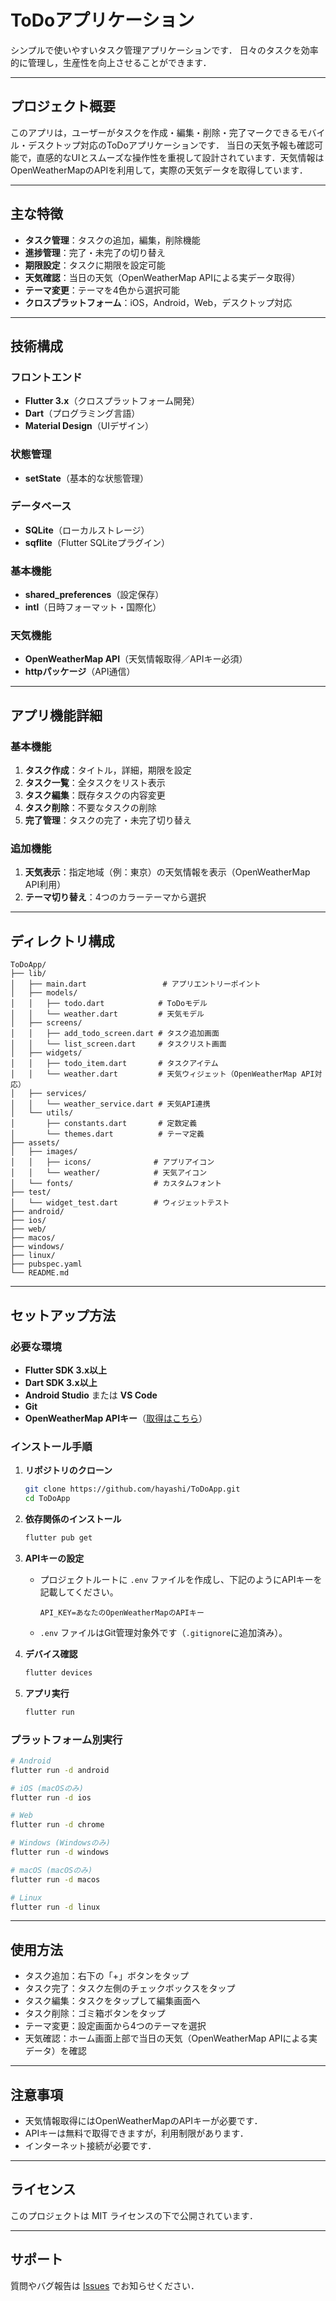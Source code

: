 # ToDoアプリケーション

シンプルで使いやすいタスク管理アプリケーションです．
日々のタスクを効率的に管理し，生産性を向上させることができます．

---

## プロジェクト概要

このアプリは，ユーザーがタスクを作成・編集・削除・完了マークできるモバイル・デスクトップ対応のToDoアプリケーションです．
当日の天気予報も確認可能で，直感的なUIとスムーズな操作性を重視して設計されています．天気情報はOpenWeatherMapのAPIを利用して，実際の天気データを取得しています．

---

## 主な特徴

- **タスク管理**：タスクの追加，編集，削除機能
- **進捗管理**：完了・未完了の切り替え
- **期限設定**：タスクに期限を設定可能
- **天気確認**：当日の天気（OpenWeatherMap APIによる実データ取得）
- **テーマ変更**：テーマを4色から選択可能
- **クロスプラットフォーム**：iOS，Android，Web，デスクトップ対応

---

## 技術構成

### フロントエンド
- **Flutter 3.x**（クロスプラットフォーム開発）
- **Dart**（プログラミング言語）
- **Material Design**（UIデザイン）

### 状態管理
- **setState**（基本的な状態管理）

### データベース
- **SQLite**（ローカルストレージ）
- **sqflite**（Flutter SQLiteプラグイン）

### 基本機能
- **shared_preferences**（設定保存）
- **intl**（日時フォーマット・国際化）

### 天気機能
- **OpenWeatherMap API**（天気情報取得／APIキー必須）
- **httpパッケージ**（API通信）

---

## アプリ機能詳細

### 基本機能
1. **タスク作成**：タイトル，詳細，期限を設定
2. **タスク一覧**：全タスクをリスト表示
3. **タスク編集**：既存タスクの内容変更
4. **タスク削除**：不要なタスクの削除
5. **完了管理**：タスクの完了・未完了切り替え

### 追加機能
1. **天気表示**：指定地域（例：東京）の天気情報を表示（OpenWeatherMap API利用）
2. **テーマ切り替え**：4つのカラーテーマから選択

---

## ディレクトリ構成

```
ToDoApp/
├── lib/
│   ├── main.dart                 # アプリエントリーポイント
│   ├── models/
│   │   ├── todo.dart            # ToDoモデル
│   │   └── weather.dart         # 天気モデル
│   ├── screens/
│   │   ├── add_todo_screen.dart # タスク追加画面
│   │   └── list_screen.dart     # タスクリスト画面
│   ├── widgets/
│   │   ├── todo_item.dart       # タスクアイテム
│   │   └── weather.dart         # 天気ウィジェット（OpenWeatherMap API対応）
│   ├── services/
│   │   └── weather_service.dart # 天気API連携
│   └── utils/
│       ├── constants.dart       # 定数定義
│       └── themes.dart          # テーマ定義
├── assets/
│   ├── images/
│   │   ├── icons/              # アプリアイコン
│   │   └── weather/            # 天気アイコン
│   └── fonts/                  # カスタムフォント
├── test/
│   └── widget_test.dart        # ウィジェットテスト
├── android/
├── ios/
├── web/
├── macos/
├── windows/
├── linux/
├── pubspec.yaml
└── README.md
```

---

## セットアップ方法

### 必要な環境
- **Flutter SDK 3.x以上**
- **Dart SDK 3.x以上**
- **Android Studio** または **VS Code**
- **Git**
- **OpenWeatherMap APIキー**（[取得はこちら](https://openweathermap.org/api)）

### インストール手順

1. **リポジトリのクローン**
   ```bash
   git clone https://github.com/hayashi/ToDoApp.git
   cd ToDoApp
   ```

2. **依存関係のインストール**
   ```bash
   flutter pub get
   ```

3. **APIキーの設定**
   - プロジェクトルートに `.env` ファイルを作成し、下記のようにAPIキーを記載してください。
     ```
     API_KEY=あなたのOpenWeatherMapのAPIキー
     ```
   - `.env` ファイルはGit管理対象外です（`.gitignore`に追加済み）。

4. **デバイス確認**
   ```bash
   flutter devices
   ```

5. **アプリ実行**
   ```bash
   flutter run
   ```

### プラットフォーム別実行

```bash
# Android
flutter run -d android

# iOS (macOSのみ)
flutter run -d ios

# Web
flutter run -d chrome

# Windows (Windowsのみ)
flutter run -d windows

# macOS (macOSのみ)
flutter run -d macos

# Linux
flutter run -d linux
```

---

## 使用方法

- タスク追加：右下の「+」ボタンをタップ
- タスク完了：タスク左側のチェックボックスをタップ
- タスク編集：タスクをタップして編集画面へ
- タスク削除：ゴミ箱ボタンをタップ
- テーマ変更：設定画面から4つのテーマを選択
- 天気確認：ホーム画面上部で当日の天気（OpenWeatherMap APIによる実データ）を確認

---

## 注意事項

- 天気情報取得にはOpenWeatherMapのAPIキーが必要です．
- APIキーは無料で取得できますが，利用制限があります．
- インターネット接続が必要です．

---

## ライセンス

このプロジェクトは MIT ライセンスの下で公開されています．

---

## サポート

質問やバグ報告は [Issues](../../issues) でお知らせください．
